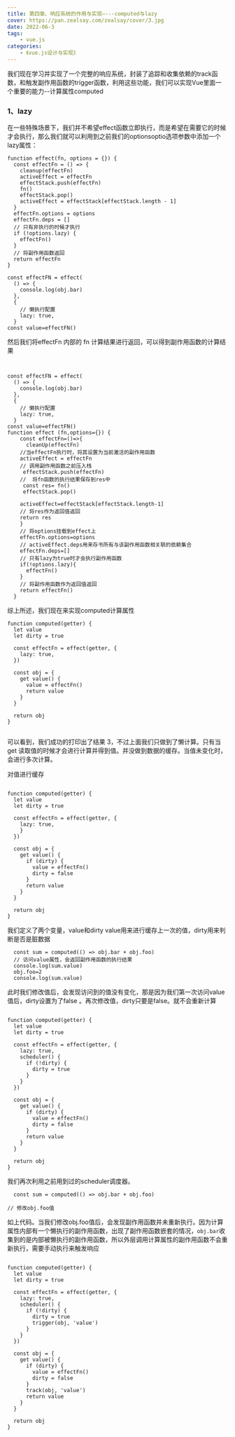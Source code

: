 ```yaml
---
title: 第四章、响应系统的作用与实现—---computed与lazy
cover: https://pan.zealsay.com/zealsay/cover/3.jpg
date: 2022-06-3
tags:
    - vue.js
categories:
    - 《vue.js设计与实现》
---
```

我们现在学习并实现了一个完整的响应系统，封装了追踪和收集依赖的track函数，和触发副作用函数的trigger函数，利用这些功能，我们可以实现Vue里面一个重要的能力--计算属性computed

### 1、lazy

在一些特殊场景下，我们并不希望effect函数立即执行，而是希望在需要它的时候才会执行，那么我们就可以利用到之前我们的optionsoptio选项参数中添加一个lazy属性：

```
function effect(fn, options = {}) {
  const effectFn = () => {
    cleanup(effectFn)
    activeEffect = effectFn
    effectStack.push(effectFn)
    fn()
    effectStack.pop()
    activeEffect = effectStack[effectStack.length - 1]
  }
  effectFn.options = options
  effectFn.deps = []
  // 只有非执行的时候才执行
  if (!options.lazy) {
    effectFn()
  }
  // 将副作用函数返回
  return effectFn
}

const effectFN = effect(
  () => {
    console.log(obj.bar)
  },
  {
    // 懒执行配置
    lazy: true,
  }
const value=effectFN()
```

然后我们将effectFn 内部的 fn 计算结果进行返回，可以得到副作用函数的计算结果

```


const effectFN = effect(
  () => {
    console.log(obj.bar)
  },
  {
    // 懒执行配置
    lazy: true,
  }
const value=effectFN()
function effect (fn,options={}) {
    const effectFn=()=>{
      cleanUp(effectFn)
    //当effectFn执行时，将其设置为当前激活的副作用函数
    activeEffect = effectFn  
    // 调用副作用函数之前压入栈
     effectStack.push(effectFn)
    //  将fn函数的执行结果保存到res中
     const res= fn()
     effectStack.pop()   
  
    activeEffect=effectStack[effectStack.length-1]
    // 将res作为返回值返回
    return res
    }
    // 将options挂载到effect上
    effectFn.options=options
    // activeEffect.deps用来存书所有与该副作用函数相关联的依赖集合
    effectFn.deps=[]   
    // 只有lazy为true时才会执行副作用函数 
    if(!options.lazy){  
      effectFn()
    }
    // 将副作用函数作为返回值返回
    return effectFn()
  }
```

综上所述，我们现在来实现computed计算属性

```
function computed(getter) {
  let value
  let dirty = true

  const effectFn = effect(getter, {
    lazy: true,
  })
  
  const obj = {
    get value() {
      value = effectFn()
      return value
    }
  }

  return obj
}  
 
```

可以看到，我们成功的打印出了结果 3，不过上面我们只做到了懒计算。只有当get 读取值的时候才会进行计算并得到值。并没做到数据的缓存。当值未变化时，会进行多次计算。

对值进行缓存

```

function computed(getter) {
  let value
  let dirty = true

  const effectFn = effect(getter, {
    lazy: true,
    }
  })
  
  const obj = {
    get value() {
      if (dirty) {
        value = effectFn()
        dirty = false
      }
      return value
    }
  }

  return obj
}
```

我们定义了两个变量，value和dirty value用来进行缓存上一次的值，dirty用来判断是否是脏数据

```
  const sum = computed(() => obj.bar + obj.foo)
  // 访问value属性，会返回副作用函数的执行结果
  console.log(sum.value)
  obj.foo=2
  console.log(sum.value)
```

此时我们修改值后，会发现访问到的值没有变化，那是因为我们第一次访问value值后，dirty设置为了false 。再次修改值，dirty只要是false。就不会重新计算

```

function computed(getter) {
  let value
  let dirty = true

  const effectFn = effect(getter, {
    lazy: true,
    scheduler() {
      if (!dirty) {
        dirty = true
      }
    }
  })
  
  const obj = {
    get value() {
      if (dirty) {
        value = effectFn()
        dirty = false
      }
      return value
    }
  }

  return obj
}
```

我们再次利用之前用到过的scheduler调度器。

```
  const sum = computed(() => obj.bar + obj.foo)

// 修改obj.foo值
```

如上代码。当我们修改obj.foo值后，会发现副作用函数并未重新执行。因为计算属性内部有一个懒执行的副作用函数，出现了副作用函数嵌套的情况，`obj.bar`收集到的是内部被懒执行的副作用函数，所以外层调用计算属性的副作用函数不会重新执行，需要手动执行来触发响应

```

function computed(getter) {
  let value
  let dirty = true

  const effectFn = effect(getter, {
    lazy: true,
    scheduler() {
      if (!dirty) {
        dirty = true
        trigger(obj, 'value')
      }
    }
  })
  
  const obj = {
    get value() {
      if (dirty) {
        value = effectFn()
        dirty = false
      }
      track(obj, 'value')
      return value
    }
  }

  return obj
}
```
